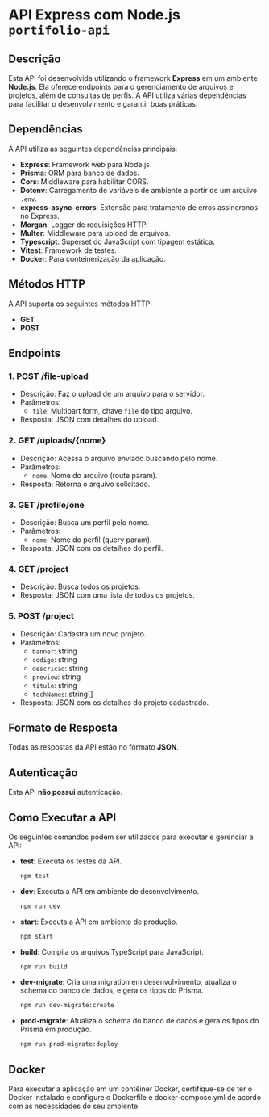 # API Express com Node.js `portifolio-api`

## Descrição

Esta API foi desenvolvida utilizando o framework **Express** em um ambiente **Node.js**. Ela oferece endpoints para o gerenciamento de arquivos e projetos, além de consultas de perfis. A API utiliza várias dependências para facilitar o desenvolvimento e garantir boas práticas.

## Dependências

A API utiliza as seguintes dependências principais:

- **Express**: Framework web para Node.js.
- **Prisma**: ORM para banco de dados.
- **Cors**: Middleware para habilitar CORS.
- **Dotenv**: Carregamento de variáveis de ambiente a partir de um arquivo `.env`.
- **express-async-errors**: Extensão para tratamento de erros assíncronos no Express.
- **Morgan**: Logger de requisições HTTP.
- **Multer**: Middleware para upload de arquivos.
- **Typescript**: Superset do JavaScript com tipagem estática.
- **Vitest**: Framework de testes.
- **Docker**: Para conteinerização da aplicação.

## Métodos HTTP

A API suporta os seguintes métodos HTTP:

- **GET**
- **POST**

## Endpoints

### 1. **POST /file-upload**
- Descrição: Faz o upload de um arquivo para o servidor.
- Parâmetros:
  - `file`: Multipart form, chave `file` do tipo arquivo.
- Resposta: JSON com detalhes do upload.

### 2. **GET /uploads/{nome}**
- Descrição: Acessa o arquivo enviado buscando pelo nome.
- Parâmetros:
  - `nome`: Nome do arquivo (route param).
- Resposta: Retorna o arquivo solicitado.

### 3. **GET /profile/one**
- Descrição: Busca um perfil pelo nome.
- Parâmetros:
  - `nome`: Nome do perfil (query param).
- Resposta: JSON com os detalhes do perfil.

### 4. **GET /project**
- Descrição: Busca todos os projetos.
- Resposta: JSON com uma lista de todos os projetos.

### 5. **POST /project**
- Descrição: Cadastra um novo projeto.
- Parâmetros:
  - `banner`: string
  - `codigo`: string
  - `descricao`: string
  - `preview`: string
  - `titulo`: string
  - `techNames`: string[]
- Resposta: JSON com os detalhes do projeto cadastrado.

## Formato de Resposta

Todas as respostas da API estão no formato **JSON**.

## Autenticação

Esta API **não possui** autenticação.

## Como Executar a API

Os seguintes comandos podem ser utilizados para executar e gerenciar a API:

- **test**: Executa os testes da API.
  ```bash
  npm test

- **dev**: Executa a API em ambiente de desenvolvimento.
  ```bash
  npm run dev

- **start**: Executa a API em ambiente de produção.
  ```bash
  npm start

- **build**: Compila os arquivos TypeScript para JavaScript.
  ```bash
  npm run build

- **dev-migrate**: Cria uma migration em desenvolvimento, atualiza o schema do banco de dados, e gera os tipos do Prisma.
  ```bash
  npm run dev-migrate:create

- **prod-migrate**: Atualiza o schema do banco de dados e gera os tipos do Prisma em produção.
  ```bash
  npm run prod-migrate:deploy

## Docker

Para executar a aplicação em um contêiner Docker, certifique-se de ter o Docker instalado e configure o Dockerfile e docker-compose.yml de acordo com as necessidades do seu ambiente.
